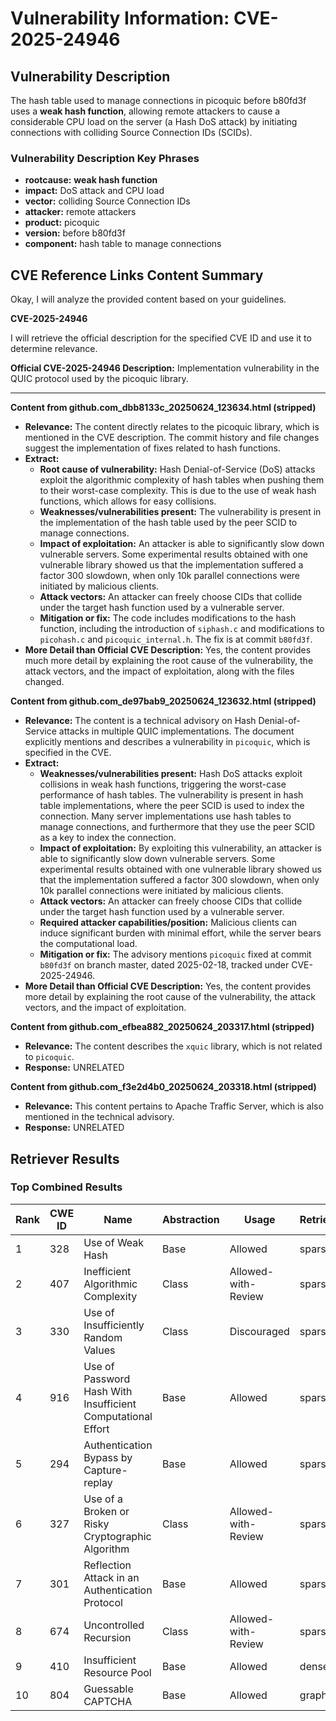 # Vulnerability Information: CVE-2025-24946

## Vulnerability Description
The hash table used to manage connections in picoquic before b80fd3f uses a **weak hash function**, allowing remote attackers to cause a considerable CPU load on the server (a Hash DoS attack) by initiating connections with colliding Source Connection IDs (SCIDs).

### Vulnerability Description Key Phrases
- **rootcause:** **weak hash function**
- **impact:** DoS attack and CPU load
- **vector:** colliding Source Connection IDs
- **attacker:** remote attackers
- **product:** picoquic
- **version:** before b80fd3f
- **component:** hash table to manage connections

## CVE Reference Links Content Summary
Okay, I will analyze the provided content based on your guidelines.

**CVE-2025-24946**

I will retrieve the official description for the specified CVE ID and use it to determine relevance.

**Official CVE-2025-24946 Description:**
Implementation vulnerability in the QUIC protocol used by the picoquic library.

---

**Content from github.com_dbb8133c_20250624_123634.html (stripped)**

*   **Relevance:** The content directly relates to the picoquic library, which is mentioned in the CVE description. The commit history and file changes suggest the implementation of fixes related to hash functions.
*   **Extract:**
    *   **Root cause of vulnerability:** Hash Denial-of-Service (DoS) attacks exploit the algorithmic complexity of hash tables when pushing them to their worst-case complexity. This is due to the use of weak hash functions, which allows for easy collisions.
    *   **Weaknesses/vulnerabilities present:** The vulnerability is present in the implementation of the hash table used by the peer SCID to manage connections.
    *   **Impact of exploitation:** An attacker is able to significantly slow down vulnerable servers. Some experimental results obtained with one vulnerable library showed us that the implementation suffered a factor 300 slowdown, when only 10k parallel connections were initiated by malicious clients.
    *   **Attack vectors:** An attacker can freely choose CIDs that collide under the target hash function used by a vulnerable server.
    *   **Mitigation or fix:** The code includes modifications to the hash function, including the introduction of `siphash.c` and modifications to `picohash.c` and `picoquic_internal.h`.  The fix is at commit `b80fd3f`.
*   **More Detail than Official CVE Description:** Yes, the content provides much more detail by explaining the root cause of the vulnerability, the attack vectors, and the impact of exploitation, along with the files changed.

**Content from github.com_de97bab9_20250624_123632.html (stripped)**

*   **Relevance:** The content is a technical advisory on Hash Denial-of-Service attacks in multiple QUIC implementations. The document explicitly mentions and describes a vulnerability in `picoquic`, which is specified in the CVE.
*   **Extract:**
    *   **Weaknesses/vulnerabilities present:** Hash DoS attacks exploit collisions in weak hash functions, triggering the worst-case performance of hash tables. The vulnerability is present in hash table implementations, where the peer SCID is used to index the connection. Many server implementations use hash tables to manage connections, and furthermore that they use the peer SCID as a key to index the connection.
    *   **Impact of exploitation:** By exploiting this vulnerability, an attacker is able to significantly slow down vulnerable servers. Some experimental results obtained with one vulnerable library showed us that the implementation suffered a factor 300 slowdown, when only 10k parallel connections were initiated by malicious clients.
    *   **Attack vectors:** An attacker can freely choose CIDs that collide under the target hash function used by a vulnerable server.
    *   **Required attacker capabilities/position:**  Malicious clients can induce significant burden with minimal effort, while the server bears the computational load.
    *   **Mitigation or fix:** The advisory mentions `picoquic` fixed at commit `b80fd3f` on branch master, dated 2025-02-18, tracked under CVE-2025-24946.
*   **More Detail than Official CVE Description:** Yes, the content provides more detail by explaining the root cause of the vulnerability, the attack vectors, and the impact of exploitation.

**Content from github.com_efbea882_20250624_203317.html (stripped)**

*   **Relevance:** The content describes the `xquic` library, which is not related to `picoquic`.
*   **Response:** UNRELATED

**Content from github.com_f3e2d4b0_20250624_203318.html (stripped)**

*   **Relevance:** This content pertains to Apache Traffic Server, which is also mentioned in the technical advisory.
*   **Response:** UNRELATED

## Retriever Results

### Top Combined Results

| Rank | CWE ID | Name | Abstraction | Usage  | Retrievers | Individual Scores |
|------|--------|------|-------------|-------|------------|-------------------|
| 1 | 328 | Use of Weak Hash | Base | Allowed | sparse | 0.267 |
| 2 | 407 | Inefficient Algorithmic Complexity | Class | Allowed-with-Review | sparse | 0.265 |
| 3 | 330 | Use of Insufficiently Random Values | Class | Discouraged | sparse | 0.256 |
| 4 | 916 | Use of Password Hash With Insufficient Computational Effort | Base | Allowed | sparse | 0.244 |
| 5 | 294 | Authentication Bypass by Capture-replay | Base | Allowed | sparse | 0.222 |
| 6 | 327 | Use of a Broken or Risky Cryptographic Algorithm | Class | Allowed-with-Review | sparse | 0.222 |
| 7 | 301 | Reflection Attack in an Authentication Protocol | Base | Allowed | sparse | 0.221 |
| 8 | 674 | Uncontrolled Recursion | Class | Allowed-with-Review | sparse | 0.218 |
| 9 | 410 | Insufficient Resource Pool | Base | Allowed | dense | 0.507 |
| 10 | 804 | Guessable CAPTCHA | Base | Allowed | graph | 0.002 |

